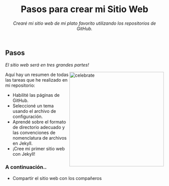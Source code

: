 <header>

<!--
  <<< Author notes: Course header >>>
  Include a 1280×640 image, course title in sentence case, and a concise description in emphasis.
  In your repository settings: enable template repository, add your 1280×640 social image, auto delete head branches.
  Add your open source license, GitHub uses MIT license.
-->

# Pasos para crear mi Sitio Web

_Crearé mi sitio web de mi plato favorito utilizando los repositorios de GitHub._

</header>

<!--
  <<< Author notes: Finish >>>
  Review what we learned, ask for feedback, provide next steps.
-->

## Pasos

_El sitio web será en tres grandes partes!_

<img src=https://octodex.github.com/images/constructocat2.jpg alt=celebrate width=300 align=right>

Aquí hay un resumen de todas las tareas que he realizado en mi repositorio:

- Habilité las páginas de GitHub.
- Seleccioné un tema usando el archivo de configuración.
- Aprendé sobre el formato de directorio adecuado y las convenciones de nomenclatura de archivos en Jekyll.
- ¡Cree mi primer sitio web con Jekyll!

### A continuación..

- Compartir el sitio web con los compañeros

<footer>

<!--


</footer>

